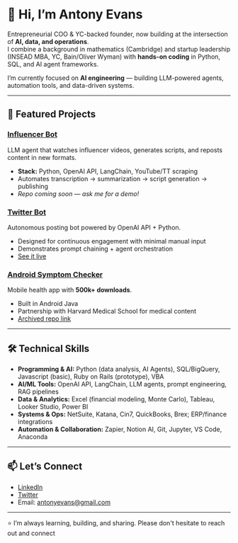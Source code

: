 # 👋 Hi, I’m Antony Evans

Entrepreneurial COO & YC-backed founder, now building at the intersection of **AI, data, and operations**.  
I combine a background in mathematics (Cambridge) and startup leadership (INSEAD MBA, YC, Bain/Oliver Wyman) with **hands-on coding** in Python, SQL, and AI agent frameworks.  

I’m currently focused on **AI engineering** — building LLM-powered agents, automation tools, and data-driven systems.  

---

## 🚀 Featured Projects

### [Influencer Bot](#)
LLM agent that watches influencer videos, generates scripts, and reposts content in new formats.  
- **Stack:** Python, OpenAI API, LangChain, YouTube/TT scraping  
- Automates transcription → summarization → script generation → publishing  
- *Repo coming soon — ask me for a demo!*

### [Twitter Bot](#)
Autonomous posting bot powered by OpenAI API + Python.  
- Designed for continuous engagement with minimal manual input  
- Demonstrates prompt chaining + agent orchestration  
- [See it live](https://x.com/wildearthpets)  

### [Android Symptom Checker](#)
Mobile health app with **500k+ downloads**.  
- Built in Android Java  
- Partnership with Harvard Medical School for medical content  
- [Archived repo link](https://github.com/antonyevans/VirtualNurse)  

---

## 🛠️ Technical Skills
- **Programming & AI:** Python (data analysis, AI Agents), SQL/BigQuery, Javascript (basic), Ruby on Rails (prototype), VBA  
- **AI/ML Tools:** OpenAI API, LangChain, LLM agents, prompt engineering, RAG pipelines  
- **Data & Analytics:** Excel (financial modeling, Monte Carlo), Tableau, Looker Studio, Power BI  
- **Systems & Ops:** NetSuite, Katana, Cin7, QuickBooks, Brex; ERP/finance integrations  
- **Automation & Collaboration:** Zapier, Notion AI, Git, Jupyter, VS Code, Anaconda  

---

## 📫 Let’s Connect
- [LinkedIn](https://www.linkedin.com/in/antonyevans)  
- [Twitter](https://twitter.com/antonyevans)  
- Email: antonyevans@gmail.com  

---

⭐️ I’m always learning, building, and sharing. Please don't hesitate to reach out and connect

